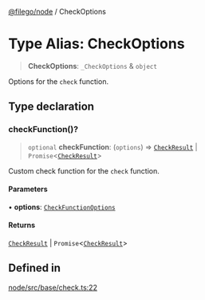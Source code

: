 [@filego/node](../README.md) / CheckOptions

# Type Alias: CheckOptions

> **CheckOptions**: `_CheckOptions` & `object`

Options for the `check` function.

## Type declaration

### checkFunction()?

> `optional` **checkFunction**: (`options`) => [`CheckResult`](CheckResult.md) \| `Promise`\<[`CheckResult`](CheckResult.md)\>

Custom check function for the `check` function.

#### Parameters

• **options**: [`CheckFunctionOptions`](CheckFunctionOptions.md)

#### Returns

[`CheckResult`](CheckResult.md) \| `Promise`\<[`CheckResult`](CheckResult.md)\>

## Defined in

[node/src/base/check.ts:22](https://github.com/alpheustangs/filego.js/blob/75c07655f62c9155e0e20706754cb14cbd642fe5/packages/node/src/base/check.ts#L22)
